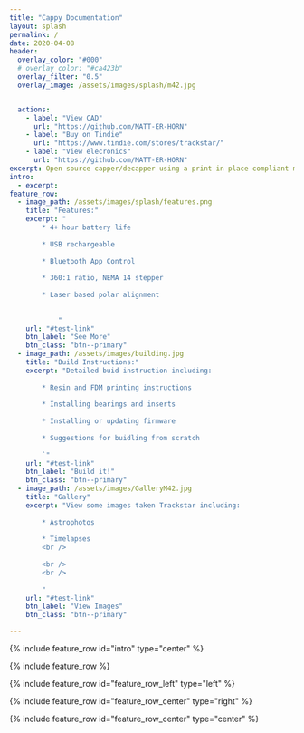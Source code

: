 ```yaml
---
title: "Cappy Documentation"
layout: splash
permalink: /
date: 2020-04-08
header:
  overlay_color: "#000"
  # overlay_color: "#ca423b"
  overlay_filter: "0.5"
  overlay_image: /assets/images/splash/m42.jpg


  actions:
    - label: "View CAD"
      url: "https://github.com/MATT-ER-HORN"
    - label: "Buy on Tindie"
      url: "https://www.tindie.com/stores/trackstar/"
    - label: "View elecronics" 
      url: "https://github.com/MATT-ER-HORN" 
excerpt: Open source capper/decapper using a print in place compliant mechanism and two stepper motors
intro: 
  - excerpt: 
feature_row:
  - image_path: /assets/images/splash/features.png
    title: "Features:"
    excerpt: "
		* 4+ hour battery life
		
		* USB rechargeable
		
		* Bluetooth App Control
		
		* 360:1 ratio, NEMA 14 stepper 
		
		* Laser based polar alignment
		
		
			"
    url: "#test-link"
    btn_label: "See More"
    btn_class: "btn--primary"
  - image_path: /assets/images/building.jpg
    title: "Build Instructions:"
    excerpt: "Detailed buid instruction including:
	
		* Resin and FDM printing instructions
		
		* Installing bearings and inserts
		
		* Installing or updating firmware
		
		* Suggestions for buidling from scratch
		
		`"
    url: "#test-link"
    btn_label: "Build it!"
    btn_class: "btn--primary"
  - image_path: /assets/images/GalleryM42.jpg
    title: "Gallery"
    excerpt: "View some images taken Trackstar including:
	
		* Astrophotos
		
		* Timelapses 
		<br />
		
		<br /> 
		<br /> 
		
		"
    url: "#test-link"
    btn_label: "View Images"
    btn_class: "btn--primary"

---
```


{% include feature_row id="intro" type="center" %}

{% include feature_row %}

{% include feature_row id="feature_row_left" type="left" %}

{% include feature_row id="feature_row_center" type="right" %}

{% include feature_row id="feature_row_center" type="center" %}